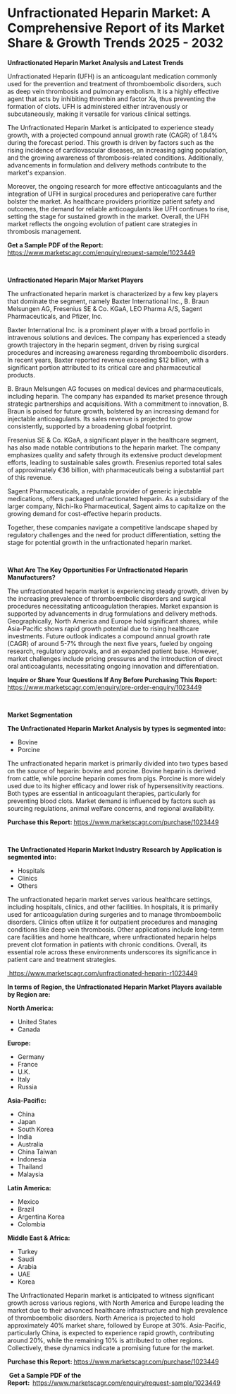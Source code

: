 <p><h1>Unfractionated Heparin Market: A Comprehensive Report of its Market Share & Growth Trends 2025 - 2032</h1></p><p><strong>Unfractionated Heparin Market Analysis and Latest Trends</strong></p>
<p><p>Unfractionated Heparin (UFH) is an anticoagulant medication commonly used for the prevention and treatment of thromboembolic disorders, such as deep vein thrombosis and pulmonary embolism. It is a highly effective agent that acts by inhibiting thrombin and factor Xa, thus preventing the formation of clots. UFH is administered either intravenously or subcutaneously, making it versatile for various clinical settings.</p><p>The Unfractionated Heparin Market is anticipated to experience steady growth, with a projected compound annual growth rate (CAGR) of 1.84% during the forecast period. This growth is driven by factors such as the rising incidence of cardiovascular diseases, an increasing aging population, and the growing awareness of thrombosis-related conditions. Additionally, advancements in formulation and delivery methods contribute to the market's expansion.</p><p>Moreover, the ongoing research for more effective anticoagulants and the integration of UFH in surgical procedures and perioperative care further bolster the market. As healthcare providers prioritize patient safety and outcomes, the demand for reliable anticoagulants like UFH continues to rise, setting the stage for sustained growth in the market. Overall, the UFH market reflects the ongoing evolution of patient care strategies in thrombosis management.</p></p>
<p><strong>Get a Sample PDF of the Report:&nbsp;</strong> <a href="https://www.marketscagr.com/enquiry/request-sample/1023449?utm_campaign=2039&utm_medium=2&utm_source=Github&utm_content=ia&utm_term=16042025&utm_id=unfractionated-heparin">https://www.marketscagr.com/enquiry/request-sample/1023449</a></p>
<p>&nbsp;</p>
<p><strong>Unfractionated Heparin Major Market Players</strong></p>
<p><p>The unfractionated heparin market is characterized by a few key players that dominate the segment, namely Baxter International Inc., B. Braun Melsungen AG, Fresenius SE & Co. KGaA, LEO Pharma A/S, Sagent Pharmaceuticals, and Pfizer, Inc. </p><p>Baxter International Inc. is a prominent player with a broad portfolio in intravenous solutions and devices. The company has experienced a steady growth trajectory in the heparin segment, driven by rising surgical procedures and increasing awareness regarding thromboembolic disorders. In recent years, Baxter reported revenue exceeding $12 billion, with a significant portion attributed to its critical care and pharmaceutical products.</p><p>B. Braun Melsungen AG focuses on medical devices and pharmaceuticals, including heparin. The company has expanded its market presence through strategic partnerships and acquisitions. With a commitment to innovation, B. Braun is poised for future growth, bolstered by an increasing demand for injectable anticoagulants. Its sales revenue is projected to grow consistently, supported by a broadening global footprint.</p><p>Fresenius SE & Co. KGaA, a significant player in the healthcare segment, has also made notable contributions to the heparin market. The company emphasizes quality and safety through its extensive product development efforts, leading to sustainable sales growth. Fresenius reported total sales of approximately €36 billion, with pharmaceuticals being a substantial part of this revenue.</p><p>Sagent Pharmaceuticals, a reputable provider of generic injectable medications, offers packaged unfractionated heparin. As a subsidiary of the larger company, Nichi-Iko Pharmaceutical, Sagent aims to capitalize on the growing demand for cost-effective heparin products.</p><p>Together, these companies navigate a competitive landscape shaped by regulatory challenges and the need for product differentiation, setting the stage for potential growth in the unfractionated heparin market.</p></p>
<p>&nbsp;</p>
<p><strong>What Are The Key Opportunities For Unfractionated Heparin Manufacturers?</strong></p>
<p><p>The unfractionated heparin market is experiencing steady growth, driven by the increasing prevalence of thromboembolic disorders and surgical procedures necessitating anticoagulation therapies. Market expansion is supported by advancements in drug formulations and delivery methods. Geographically, North America and Europe hold significant shares, while Asia-Pacific shows rapid growth potential due to rising healthcare investments. Future outlook indicates a compound annual growth rate (CAGR) of around 5-7% through the next five years, fueled by ongoing research, regulatory approvals, and an expanded patient base. However, market challenges include pricing pressures and the introduction of direct oral anticoagulants, necessitating ongoing innovation and differentiation.</p></p>
<p><strong>Inquire or Share Your Questions If Any Before Purchasing This Report:</strong> <a href="https://www.marketscagr.com/enquiry/pre-order-enquiry/1023449?utm_campaign=2039&utm_medium=2&utm_source=Github&utm_content=ia&utm_term=16042025&utm_id=unfractionated-heparin">https://www.marketscagr.com/enquiry/pre-order-enquiry/1023449</a></p>
<p>&nbsp;</p>
<p><strong>Market Segmentation</strong></p>
<p><strong>The Unfractionated Heparin Market Analysis by types is segmented into:</strong></p>
<p><ul><li>Bovine</li><li>Porcine</li></ul></p>
<p><p>The unfractionated heparin market is primarily divided into two types based on the source of heparin: bovine and porcine. Bovine heparin is derived from cattle, while porcine heparin comes from pigs. Porcine is more widely used due to its higher efficacy and lower risk of hypersensitivity reactions. Both types are essential in anticoagulant therapies, particularly for preventing blood clots. Market demand is influenced by factors such as sourcing regulations, animal welfare concerns, and regional availability.</p></p>
<p><strong>Purchase this Report:&nbsp;</strong><a href="https://www.marketscagr.com/purchase/1023449?utm_campaign=2039&utm_medium=2&utm_source=Github&utm_content=ia&utm_term=16042025&utm_id=unfractionated-heparin">https://www.marketscagr.com/purchase/1023449</a></p>
<p>&nbsp;</p>
<p><strong>The Unfractionated Heparin Market Industry Research by Application is segmented into:</strong></p>
<p><ul><li>Hospitals</li><li>Clinics</li><li>Others</li></ul></p>
<p><p>The unfractionated heparin market serves various healthcare settings, including hospitals, clinics, and other facilities. In hospitals, it is primarily used for anticoagulation during surgeries and to manage thromboembolic disorders. Clinics often utilize it for outpatient procedures and managing conditions like deep vein thrombosis. Other applications include long-term care facilities and home healthcare, where unfractionated heparin helps prevent clot formation in patients with chronic conditions. Overall, its essential role across these environments underscores its significance in patient care and treatment strategies.</p></p>
<p><a href="https://www.marketscagr.com/unfractionated-heparin-r1023449?utm_campaign=2039&utm_medium=2&utm_source=Github&utm_content=ia&utm_term=16042025&utm_id=unfractionated-heparin">&nbsp;https://www.marketscagr.com/unfractionated-heparin-r1023449</a></p>
<p><strong>In terms of Region, the Unfractionated Heparin Market Players available by Region are:</strong></p>
<p>
    <p> <strong> North America: </strong>
        <ul>
            <li>United States</li>
            <li>Canada</li>
        </ul>
        </p> 
    <p> <strong> Europe: </strong>
        <ul>
            <li>Germany</li>
            <li>France</li>
            <li>U.K.</li>
            <li>Italy</li>
            <li>Russia</li>
        </ul>
        </p> 
    <p> <strong> Asia-Pacific: </strong>
        <ul>
            <li>China</li>
            <li>Japan</li>
            <li>South Korea</li>
            <li>India</li>
            <li>Australia</li>
            <li>China Taiwan</li>
            <li>Indonesia</li>
            <li>Thailand</li>
            <li>Malaysia</li>
        </ul>
        </p> 
    <p> <strong> Latin America: </strong>
        <ul>
            <li>Mexico</li>
            <li>Brazil</li>
            <li>Argentina Korea</li>
            <li>Colombia</li>
        </ul>
        </p> 
    <p> <strong> Middle East & Africa: </strong>
        <ul>
            <li>Turkey</li>
            <li>Saudi</li>
            <li>Arabia</li>
            <li>UAE</li>
            <li>Korea</li>
        </ul>
    </p>
    </p>
<p><p>The Unfractionated Heparin market is anticipated to witness significant growth across various regions, with North America and Europe leading the market due to their advanced healthcare infrastructure and high prevalence of thromboembolic disorders. North America is projected to hold approximately 40% market share, followed by Europe at 30%. Asia-Pacific, particularly China, is expected to experience rapid growth, contributing around 20%, while the remaining 10% is attributed to other regions. Collectively, these dynamics indicate a promising future for the market.</p></p>
<p><strong>Purchase this Report: </strong><a href="https://www.marketscagr.com/purchase/1023449?utm_campaign=2039&utm_medium=2&utm_source=Github&utm_content=ia&utm_term=16042025&utm_id=unfractionated-heparin">https://www.marketscagr.com/purchase/1023449</a></p>
<p>&nbsp;<strong>Get a Sample PDF of the Report:&nbsp;&nbsp;</strong><a href="https://www.marketscagr.com/enquiry/request-sample/1023449?utm_campaign=2039&utm_medium=2&utm_source=Github&utm_content=ia&utm_term=16042025&utm_id=unfractionated-heparin">https://www.marketscagr.com/enquiry/request-sample/1023449</a></p>
<p><strong></strong></p>
<p><p></p><p></p><p></p></p>